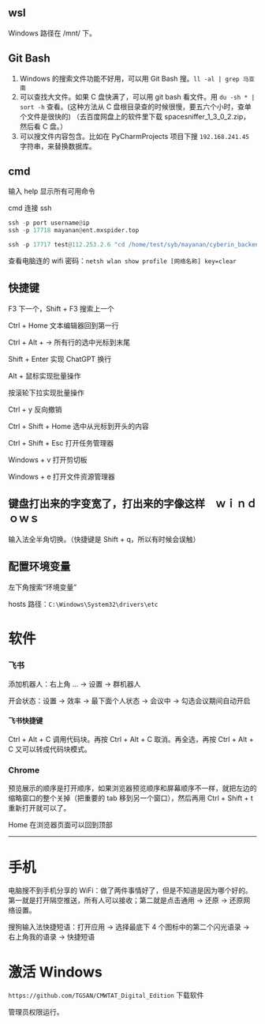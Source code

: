 

## wsl  

Windows 路径在 /mnt/ 下。      




## Git Bash     

1. Windows 的搜索文件功能不好用，可以用 Git Bash 搜。`ll -al | grep 马亚南`    
2. 可以查找大文件。如果 C 盘快满了，可以用 git bash 看文件。用 `du -sh * | sort -h` 查看。(这种方法从 C 盘根目录查的时候很慢，要五六个小时，查单个文件是很快的) （去百度网盘上的软件里下载 spacesniffer_1_3_0_2.zip，然后看 C 盘。）
3. 可以搜文件内容包含。比如在 PyCharmProjects 项目下搜 `192.168.241.45` 字符串，来替换数据库。    




## cmd    

输入 help 显示所有可用命令     

cmd 连接 ssh   

```python 
ssh -p port username@ip
ssh -p 17718 mayanan@ent.mxspider.top

ssh -p 17717 test@112.253.2.6 "cd /home/test/syb/mayanan/cyberin_backend/ && /home/test/testenv/bin/python manage.py crisis_warning_send --debug_time '2022-11-12 10:15:00' --settings cyberin_backend.settings_product"  （外面是双引号，里面是单引号）
```

查看电脑连的 wifi 密码：`netsh wlan show profile [网络名称] key=clear`     



## 快捷键    


F3 下一个，Shift + F3 搜索上一个     

Ctrl + Home 文本编辑器回到第一行   

Ctrl + Alt + → 所有行的选中光标到末尾

Shift + Enter 实现 ChatGPT 换行     

Alt + 鼠标实现批量操作    

按滚轮下拉实现批量操作     

Ctrl + y 反向撤销   

Ctrl + Shift + Home 选中从光标到开头的内容    

Ctrl + Shift + Esc 打开任务管理器   

Windows + v 打开剪切板      

Windows + e 打开文件资源管理器    



## 键盘打出来的字变宽了，打出来的字像这样　ｗｉｎｄｏｗｓ　　　

输入法全半角切换。（快捷键是 Shift + q，所以有时候会误触）      


## 配置环境变量  

左下角搜索“环境变量”    

hosts 路径：`C:\Windows\System32\drivers\etc`       




# 软件    

### 飞书   

添加机器人：右上角 ... -> 设置 -> 群机器人    

开会状态：设置 -> 效率 -> 最下面个人状态 -> 会议中 -> 勾选会议期间自动开启      


#### 飞书快捷键    

Ctrl + Alt + C 调用代码块。再按 Ctrl + Alt + C 取消。再全选，再按 Ctrl + Alt + C 又可以转成代码块模式。     



### Chrome   

预览展示的顺序是打开顺序，如果浏览器预览顺序和屏幕顺序不一样，就把左边的缩略窗口的整个关掉（把重要的 tab 移到另一个窗口），然后再用 Ctrl + Shift + t 重新打开就可以了。      

Home 在浏览器页面可以回到顶部     



***    


# 手机    

电脑搜不到手机分享的 WiFi：做了两件事情好了，但是不知道是因为哪个好的。第一就是打开隔空推送，所有人可以接收；第二就是点击通用 -> 还原 -> 还原网络设置。      

搜狗输入法快捷短语：打开应用 -> 选择最底下 4 个图标中的第二个闪光语录 -> 右上角我的语录 -> 快捷短语     



# 激活 Windows   

`https://github.com/TGSAN/CMWTAT_Digital_Edition` 下载软件    

管理员权限运行。    








